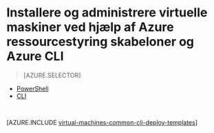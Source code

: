 <properties
    pageTitle="Installere og administrere VM med skabeloner | Microsoft Azure"
    description="Installere og administrere de mest almindelige konfigurationer for Azure virtuelle maskiner ved hjælp af Ressourcestyring skabeloner og Azure CLI."
    services="virtual-machines-windows"
    documentationCenter=""
    authors="squillace"
    manager="timlt"
    editor=""
    tags="azure-resource-manager"/>

<tags
    ms.service="virtual-machines-windows"
    ms.workload="infrastructure-services"
    ms.tgt_pltfrm="vm-windows"
    ms.devlang="na"
    ms.topic="article"
    ms.date="08/23/2016"
    ms.author="rasquill"/>

# <a name="deploy-and-manage-virtual-machines-by-using-azure-resource-manager-templates-and-the-azure-cli"></a>Installere og administrere virtuelle maskiner ved hjælp af Azure ressourcestyring skabeloner og Azure CLI

> [AZURE.SELECTOR]      
 - [PowerShell](virtual-machines-windows-ps-manage.md)      
 - [CLI](virtual-machines-windows-cli-deploy-templates.md)      

</br> 

[AZURE.INCLUDE [virtual-machines-common-cli-deploy-templates](../../includes/virtual-machines-common-cli-deploy-templates.md)]
